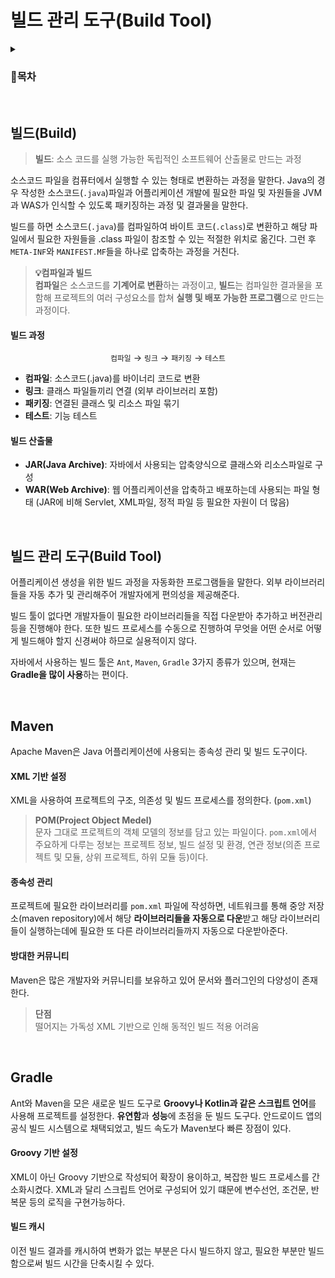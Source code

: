 # 빌드 관리 도구(Build Tool)
<details>
<summary><h3>📑목차</h3></summary>
<div markdown="1">

- [빌드(Build)](#빌드build)
    - [빌드 과정](#빌드-과정)
    - [빌드 산출물](#빌드-산출물)
- [빌드 관리 도구(Build Tool)](#빌드-관리-도구build-tool)
    - [Maven](#maven)
    - [Gradle](#gradle)

</div>
</details>
<br>


## 빌드(Build)
>**빌드**: 소스 코드를 실행 가능한 독립적인 소프트웨어 산출물로 만드는 과정

소스코드 파일을 컴퓨터에서 실행할 수 있는 형태로 변환하는 과정을 말한다. Java의 경우 작성한 소스코드(`.java`)파일과 어플리케이션 개발에 필요한 파일 및 자원들을 JVM과 WAS가 인식할 수 있도록 패키징하는 과정 및 결과물을 말한다. 

빌드를 하면 소스코드(`.java`)를 컴파일하여 바이트 코드(`.class`)로 변환하고 해당 파일에서 필요한 자원들을 .class 파일이 참조할 수 있는 적절한 위치로 옮긴다. 그런 후 `META-INF`와 `MANIFEST.MF`들을 하나로 압축하는 과정을 거친다. 

> **💡컴파일과 빌드** <br>
> **컴파일**은 소스코드를 **기계어로 변환**하는 과정이고, **빌드**는 컴파일한 결과물을 포함해 프로젝트의 여러 구성요소를 합쳐 **실행 및 배포 가능한 프로그램**으로 만드는 과정이다.  

#### 빌드 과정
<p align="center"><code>컴파일</code> → <code>링크</code> → <code>패키징</code> → <code>테스트</code>
</p>

- **컴파일**: 소스코드(.java)를 바이너리 코드로 변환
- **링크**: 클래스 파일들끼리 연결 (외부 라이브러리 포함)
- **패키징**: 연결된 클래스 및 리소스 파일 묶기
- **테스트**: 기능 테스트

#### 빌드 산출물
- **JAR(Java Archive)**: 자바에서 사용되는 압축양식으로 클래스와 리소스파일로 구성
- **WAR(Web Archive)**: 웹 어플리케이션을 압축하고 배포하는데 사용되는 파일 형태 (JAR에 비해 Servlet, XML파일, 정적 파일 등 필요한 자원이 더 많음)

<br>

## 빌드 관리 도구(Build Tool)
어플리케이션 생성을 위한 빌드 과정을 자동화한 프로그램들을 말한다. 외부 라이브러리들을 자동 추가 및 관리해주어 개발자에게 편의성을 제공해준다. 

빌드 툴이 없다면 개발자들이 필요한 라이브러리들을 직접 다운받아 추가하고 버전관리 등을 진행해야 한다. 또한 빌드 프로세스를 수동으로 진행하여 무엇을 어떤 순서로 어떻게 빌드해야 할지 신경써야 하므로 실용적이지 않다. 

자바에서 사용하는 빌드 툴은 `Ant`, `Maven`, `Gradle` 3가지 종류가 있으며, 현재는 **Gradle을 많이 사용**하는 편이다. 

<br>

## Maven
Apache Maven은 Java 어플리케이션에 사용되는 종속성 관리 및 빌드 도구이다. 

#### XML 기반 설정
XML을 사용하여 프로젝트의 구조, 의존성 및 빌드 프로세스를 정의한다. (`pom.xml`)
> **POM(Project Object Medel)** <br>
> 문자 그대로 프로젝트의 객체 모델의 정보를 담고 있는 파일이다. `pom.xml`에서 주요하게 다루는 정보는 프로젝트 정보, 빌드 설정 및 환경, 연관 정보(의존 프로젝트 및 모듈, 상위 프로젝트, 하위 모듈 등)이다.

#### 종속성 관리
프로젝트에 필요한 라이브러리를 `pom.xml` 파일에 작성하면, 네트워크를 통해 중앙 저장소(maven repository)에서 해당 **라이브러리들을 자동으로 다운**받고 해당 라이브러리들이 실행하는데에 필요한 또 다른 라이브러리들까지 자동으로 다운받아준다.

#### 방대한 커뮤니티
Maven은 많은 개발자와 커뮤니티를 보유하고 있어 문서와 플러그인의 다양성이 존재한다.

> **단점** <br>
> 떨어지는 가독성
> XML 기반으로 인해 동적인 빌드 적용 어려움

<br>

## Gradle
Ant와 Maven을 모은 새로운 빌드 도구로 **Groovy나 Kotlin과 같은 스크립트 언어**를 사용해 프로젝트를 설정한다. **유연함**과 **성능**에 초점을 둔 빌드 도구다. 안드로이드 앱의 공식 빌드 시스템으로 채택되었고, 빌드 속도가 Maven보다 빠른 장점이 있다. 

#### Groovy 기반 설정
XML이 아닌 Groovy 기반으로 작성되어 확장이 용이하고, 복잡한 빌드 프로세스를 간소화시켰다. XML과 달리 스크립트 언어로 구성되어 있기 떄문에 변수선언, 조건문, 반복문 등의 로직을 구현가능하다.

#### 빌드 캐시
이전 빌드 결과를 캐시하여 변화가 없는 부분은 다시 빌드하지 않고, 필요한 부분만 빌드함으로써 빌드 시간을 단축시킬 수 있다.
